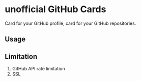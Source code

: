 # unofficial GitHub Cards

Card for your GitHub profile, card for your GitHub repositories.


## Usage


## Limitation

1. GitHub API rate limitation
2. SSL
